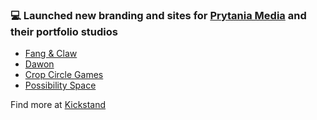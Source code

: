 ### 💻 Launched new branding and sites for [Prytania Media](https://prytania.co/) and their portfolio studios
- [Fang & Claw](https://fangandclaw.co/)
- [Dawon](https://dawon.games/)
- [Crop Circle Games](https://cropcircle.co/)
- [Possibility Space](https://possibility.co/)

Find more at [Kickstand](https://kickstand.agency)
<!--
**bobartlett/bobartlett** is a ✨ _special_ ✨ repository because its `README.md` (this file) appears on your GitHub profile.

Here are some ideas to get you started:

- 🔭 I’m currently working on ...
- 🌱 I’m currently learning ...
- 👯 I’m looking to collaborate on ...
- 🤔 I’m looking for help with ...
- 💬 Ask me about ...
- 📫 How to reach me: ...
- 😄 Pronouns: ...
- ⚡ Fun fact: ...
-->
